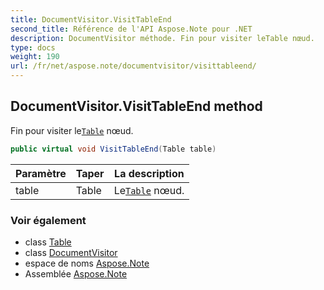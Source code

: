 ```yaml
---
title: DocumentVisitor.VisitTableEnd
second_title: Référence de l'API Aspose.Note pour .NET
description: DocumentVisitor méthode. Fin pour visiter leTable nœud.
type: docs
weight: 190
url: /fr/net/aspose.note/documentvisitor/visittableend/
---
```

## DocumentVisitor.VisitTableEnd method

Fin pour visiter le[`Table`](../../table/) nœud.

```csharp
public virtual void VisitTableEnd(Table table)
```

| Paramètre | Taper | La description |
| --- | --- | --- |
| table | Table | Le[`Table`](../../table/) nœud. |

### Voir également

* class [Table](../../table/)
* class [DocumentVisitor](../)
* espace de noms [Aspose.Note](../../documentvisitor/)
* Assemblée [Aspose.Note](../../../)


